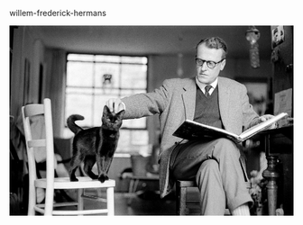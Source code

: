 willem-frederick-hermans

![](https://github.com/nondejus/willem-frederick-hermans/blob/master/large_hh-2649959.jpg)
